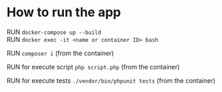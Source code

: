 <h1> How to run the app </h1>

RUN ``docker-compose up --build``  
RUN ``docker exec -it <name or container ID> bash``  

RUN ``composer i`` (from the container)

RUN for execute script ``php script.php`` (from the container)

RUN for execute tests ``./vendor/bin/phpunit tests`` (from the container)